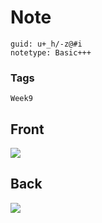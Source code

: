 # Note
```
guid: u+_h/-z@#i
notetype: Basic+++
```

### Tags
```
Week9
```

## Front
<img src="paste-6e1275f88fa5ea66baad0266f2022df3ec43a3a8.jpg">

## Back
<img src="paste-347275f3a1386e571385ca6796ccb49b30fde7b0.jpg">

